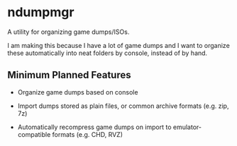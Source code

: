 # ndumpmgr

A utility for organizing game dumps/ISOs.

I am making this because I have a lot of game dumps and I want to organize these automatically into neat folders by console, instead of by hand.

## Minimum Planned Features

- Organize game dumps based on console

- Import dumps stored as plain files, or common archive formats (e.g. zip, 7z)

- Automatically recompress game dumps on import to emulator-compatible formats (e.g. CHD, RVZ)
